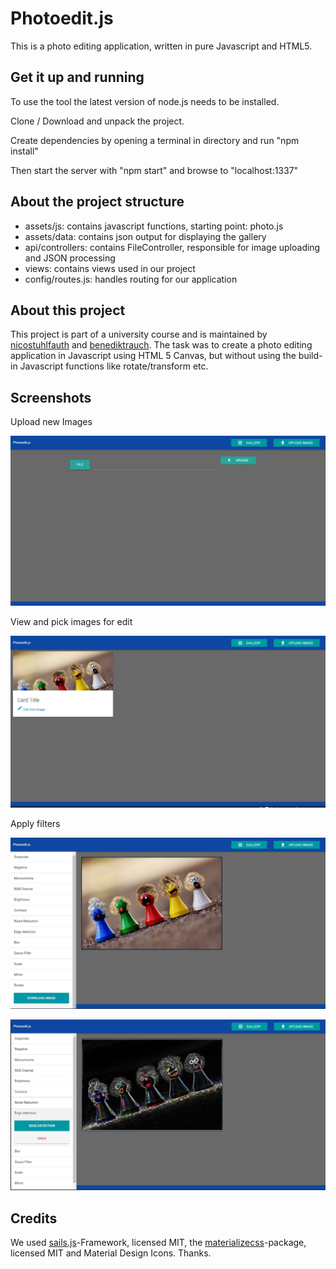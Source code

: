 # Photoedit.js
This is a photo editing application, written in pure Javascript and HTML5.

## Get it up and running

To use the tool the latest version of node.js needs to be installed.

Clone / Download and unpack the project.

Create dependencies by opening a terminal in directory and run "npm install"

Then start the server with "npm start" and browse to "localhost:1337"

## About the project structure
- assets/js: contains javascript functions, starting point: photo.js
- assets/data: contains json output for displaying the gallery
- api/controllers: contains FileController, responsible for image uploading and JSON processing
- views: contains views used in our project
- config/routes.js: handles routing for our application

## About this project
This project is part of a university course and is maintained by [nicostuhlfauth](https://github.com/nicostuhlfauth) and [benediktrauch](https://github.com/benediktrauch). The task was to create a photo editing application in Javascript using HTML 5 Canvas, but without using the build-in Javascript functions like rotate/transform etc.


## Screenshots

Upload new Images

![Image Upload](/assets/images/Screenshots/UploadImg1.JPG?raw=true "Image Upload")

View and pick images for edit

![Image Gallery](/assets/images/Screenshots/Gallery1.JPG?raw=true "Image Gallery")

Apply filters

![Image Edit](/assets/images/Screenshots/Edit1.JPG?raw=true "Image Edit")


![Image Edit](/assets/images/Screenshots/Edit2.JPG?raw=true "Image edit")


## Credits
We used [sails.js](https://github.com/balderdashy/sails)-Framework, licensed MIT, the [materializecss](https://github.com/dogfalo/materialize/)-package, licensed MIT and Material Design Icons. Thanks.

